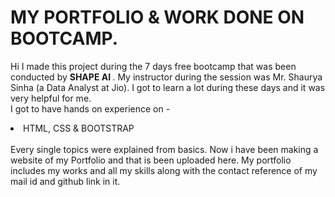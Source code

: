 # MY PORTFOLIO & WORK DONE ON BOOTCAMP.
Hi I made this project during the 7 days free bootcamp that was been conducted by <b> SHAPE AI </b>.
My instructor during the session was Mr. Shaurya Sinha (a Data Analyst at Jio).
I got to learn a lot during these days and it was very helpful for me.
<br>I got to have hands on experience on - <li>HTML, CSS & BOOTSTRAP</li>
<br>Every single topics were explained from basics.
Now i have been making a website of my Portfolio and that is been uploaded here.
My portfolio includes my works and all my skills along with the contact reference of my mail id and github link in it.
